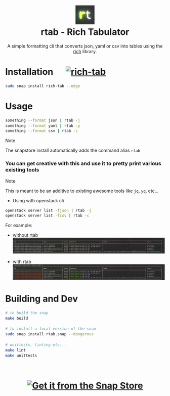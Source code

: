 <h1 align="center">
  <img src="./png/rtab_logo.png" alt="rtab" width="60px">
  <br />
  rtab - Rich Tabulator
</h1>

<p align="center">A simple formatting cli that converts json, yaml or csv into tables using the <a href="https://github.com/Textualize/rich">rich</a> library.</p>


# Installation &nbsp;&nbsp;&nbsp;&nbsp; [![rich-tab](https://snapcraft.io/rich-tab/badge.svg)](https://snapcraft.io/rich-tab)

```bash
sudo snap install rich-tab --edge
```

# Usage

```bash
something --format json | rtab -j
something --format yaml | rtab -y
something --format csv | rtab -c
```

> [!NOTE]
> The snapstore install automatically adds the command alias `rtab`

### You can get creative with this and use it to pretty print various existing tools

> [!NOTE]
> This is meant to be an additive to existing awesome tools like `jq`, `yq`, etc...

- Using with openstack cli
```bash
openstack server list -fjson | rtab -j
openstack server list -fcsv | rtab -c
```

For example:
- without rtab
![without_rtab](/png/without_rtab.png)

- with rtab
![with_rtab](/png/with_rtab.png)


# Building and Dev
```bash
# to build the snap
make build

# to install a local version of the snap
sudo snap install rtab.snap --dangerous

# unittests, linting etc...
make lint
make unittests
```

<br>

<h1 align="center">
<a href="https://snapcraft.io/rich-tab">
  <img alt="Get it from the Snap Store" src="https://snapcraft.io/static/images/badges/en/snap-store-black.svg" />
</a>
</h1>
